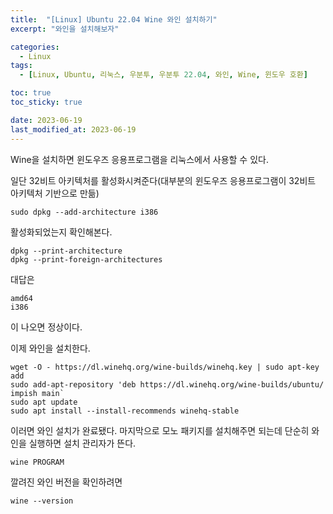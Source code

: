 ```yaml
---
title:  "[Linux] Ubuntu 22.04 Wine 와인 설치하기"
excerpt: "와인을 설치해보자"

categories:
  - Linux
tags:
  - [Linux, Ubuntu, 리눅스, 우분투, 우분투 22.04, 와인, Wine, 윈도우 호환]

toc: true
toc_sticky: true

date: 2023-06-19
last_modified_at: 2023-06-19
---
```


Wine을 설치하면 윈도우즈 응용프로그램을 리눅스에서 사용할 수 있다.

일단 32비트 아키텍처를 활성화시켜준다(대부분의 윈도우즈 응용프로그램이 32비트 아키텍처 기반으로 만듦)

```linux
sudo dpkg --add-architecture i386
```

활성화되었는지 확인해본다.

```linux
dpkg --print-architecture
dpkg --print-foreign-architectures
```

대답은

```linux
amd64
i386
```

이 나오면 정상이다.

이제 와인을 설치한다.

```linux
wget -O - https://dl.winehq.org/wine-builds/winehq.key | sudo apt-key add
sudo add-apt-repository 'deb https://dl.winehq.org/wine-builds/ubuntu/ impish main`
sudo apt update
sudo apt install --install-recommends winehq-stable
```

이러면 와인 설치가 완료됐다. 마지막으로 모노 패키지를 설치해주면 되는데 단순히 와인을 실행하면 설치 관리자가 뜬다.

```linux
wine PROGRAM
```

깔려진 와인 버전을 확인하려면

```linux
wine --version
```